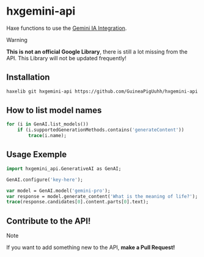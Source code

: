 # hxgemini-api

Haxe functions to use the [Gemini IA Integration](https://gemini.google.com/app).

> [!WARNING]
> **This is not an official Google Library**, there is still a lot missing from the API. This Library will not be updated frequently!

## Installation
```bash
haxelib git hxgemini-api https://github.com/GuineaPigUuhh/hxgemini-api.git
```

## How to list model names
```haxe
for (i in GenAI.list_models())
	if (i.supportedGenerationMethods.contains('generateContent'))
		trace(i.name);
```

## Usage Exemple
```haxe
import hxgemini_api.GenerativeAI as GenAI;

GenAI.configure('key-here');

var model = GenAI.model('gemini-pro');
var response = model.generate_content('What is the meaning of life?');
trace(response.candidates[0].content.parts[0].text);
```

## Contribute to the API!
> [!NOTE]
> If you want to add something new to the API, **make a Pull Request!**